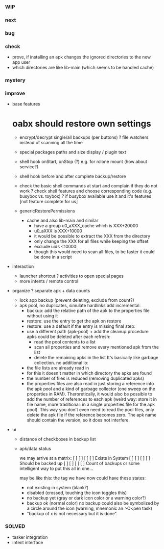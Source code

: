 
### WIP

### next

### bug

### check

* prove, if installing an apk changes the ignored directories to the new app user
* which directories are like lib-main (which seems to be handled cache)

### mystery

### improve

* base features
    # oabx should restore own settings
    * encrypt/decrypt single/all backups (per buttons)
    ? file watchers instead of scanning all the time
    * special packages paths and size display / plugin text
    * shell hook onStart, onStop (?) e.g. for rclone mount (how about service?)
    * shell hook before and after complete backup/restore
    * check the basic shell commands at start and complain if they do not work
    ? check shell features and choose corresponding code (e.g. busybox vs. toybox)
    ? if busybox available use it and it's features [not feature complete for us]

    * genericRestorePermissions
      * cache and also lib-main and similar
        * have a group u0_aXXX_cache which is XXX+20000
        * u0_aXXX is XXX+10000
        * it would be possible to extract the XXX from the directory
        * only change the XXX for all files while keeping the offset
        * exclude uids <10000
        * though this would need to scan all files, to be faster it could be done in a script

* interaction
    * launcher shortcut
    ? activities to open special pages
    * more intents / remote control
     
* organize
    ? separate apk + data counts
    * lock app backup (prevent deleting, exclude from count?)
    * apk pool, no duplicates, simulate hardlinks
        add incremental:
        * backup: add the relative path of the apk to the properties file without using it
        * restore: use the entry to get the apk on restore
        * restore: use a default if the entry is missing
        final step:
        * use a different path (apk-pool) + add the cleanup procedure
        apks could be deleted after each refresh:
            * read the pool contents to a list
            * scan all properties and remove every mentioned apk from the list
            * delete the remaining apks in the list
        It's basically like garbage collection.
        no additional io:
        * the file lists are already read in
        * for this it doesn't matter in which directory the apks are found
        * the number of files is reduced (removing duplicated apks)
        * the properties files are also read in
        just storing a reference into the apk pool and a kind of garbage collector
        (one sweep on the properties in RAM).
        Theroretically, it would also be possible to add the number of references to each apk
        (weird way: store it in file name,
         more traditional: in a single properties file for the apk pool).
        This way you don't even need to read the pool files,
        only delete the apk file if the reference becomes zero.
        The apk name should contain the version, so it does not interfere.

* ui
    * distance of checkboxes in backup list

    * apk/data status

        we may arrive at a matrix:
        [ ] [ ] [ ] [ ] Exists in System
        [ ] [ ] [ ] [ ] Should be backed up
        [ ] [ ] [ ] [ ] Count of backups
        or some intelligent way to put this all in one...

        may be like this:
        the tag we have now could have these states:
        - not existing in system (blank?)
        - disabled (crossed, touching the icon toggles this)
        - no backup yet (gray or dark icon color or a warning color?)
        - backup ok (normal color)
        no backup could also be symbolized by a circle around the icon (warning, mnemonic an >O<pen task)

        * "backup of x is not necessary but it is done".

### SOLVED

* tasker integration
* intent interface
